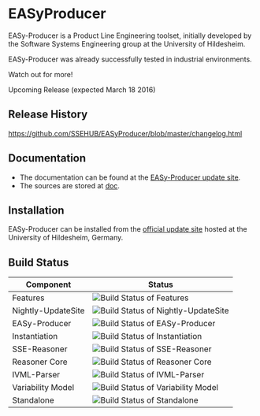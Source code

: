 EASyProducer
============

EASy-Producer is a Product Line Engineering toolset, initially developed by the Software Systems Engineering group at the University of Hildesheim.

EASy-Producer was already successfully tested in industrial environments.

Watch out for more!

Upcoming Release (expected March 18 2016)

Release History
---------------
https://github.com/SSEHUB/EASyProducer/blob/master/changelog.html

Documentation
-------------
- The documentation can be found at the [EASy-Producer update site](http://projects.sse.uni-hildesheim.de/easy/ "EASy-Producer update site").
- The sources are stored at [doc](/doc/ "doc").

Installation
-------------
EASy-Producer can be installed from the [official update site](http://projects.sse.uni-hildesheim.de/easy/ "EASy-Producer update site") hosted at the University of Hildesheim, Germany.

Build Status
------------------
| Component | Status |
|---|---|
| Features | ![Build Status of Features](http://jenkins.sse.uni-hildesheim.de/buildStatus/icon?job=EASy-Features) |
| Nightly-UpdateSite | ![Build Status of Nightly-UpdateSite](http://jenkins.sse.uni-hildesheim.de/buildStatus/icon?job=EASy-Nightly-UpdateSite) |
| EASy-Producer | ![Build Status of EASy-Producer](http://jenkins.sse.uni-hildesheim.de/buildStatus/icon?job=EASy-Producer) |
| Instantiation | ![Build Status of Instantiation](http://jenkins.sse.uni-hildesheim.de/buildStatus/icon?job=Instantiation) |
| SSE-Reasoner | ![Build Status of SSE-Reasoner](http://jenkins.sse.uni-hildesheim.de/buildStatus/icon?job=SSEreasoner) |
| Reasoner Core | ![Build Status of Reasoner Core](http://jenkins.sse.uni-hildesheim.de/buildStatus/icon?job=ReasonerCore) |
| IVML-Parser | ![Build Status of IVML-Parser](http://jenkins.sse.uni-hildesheim.de/buildStatus/icon?job=IVML) |
| Variability Model | ![Build Status of Variability Model](http://jenkins.sse.uni-hildesheim.de/buildStatus/icon?job=VarModel) |
| Standalone | ![Build Status of Standalone](http://jenkins.sse.uni-hildesheim.de/buildStatus/icon?job=Standalone) |

